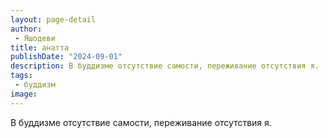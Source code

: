 ```yaml
---
layout: page-detail
author:
 - Яшодеви
title: анатта
publishDate: "2024-09-01"
description: В буддизме отсутствие самости, переживание отсутствия я.
tags:
 - буддизм
image: 
---
```


В буддизме отсутствие самости, переживание отсутствия я.

